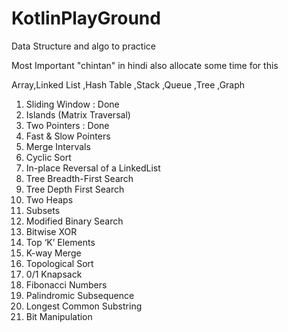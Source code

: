 # KotlinPlayGround

Data Structure and algo to practice

Most Important "chintan" in hindi also allocate some time for this

Array,Linked List ,Hash Table ,Stack ,Queue ,Tree ,Graph

1) Sliding Window : Done
2) Islands (Matrix Traversal)
3) Two Pointers : Done
4) Fast & Slow Pointers
5) Merge Intervals
6) Cyclic Sort
7) In-place Reversal of a LinkedList
8) Tree Breadth-First Search
9) Tree Depth First Search
10) Two Heaps
11) Subsets
12) Modified Binary Search
13) Bitwise XOR
14) Top ‘K’ Elements
15) K-way Merge
16) Topological Sort
17) 0/1 Knapsack
18) Fibonacci Numbers
19) Palindromic Subsequence
20) Longest Common Substring
21) Bit Manipulation